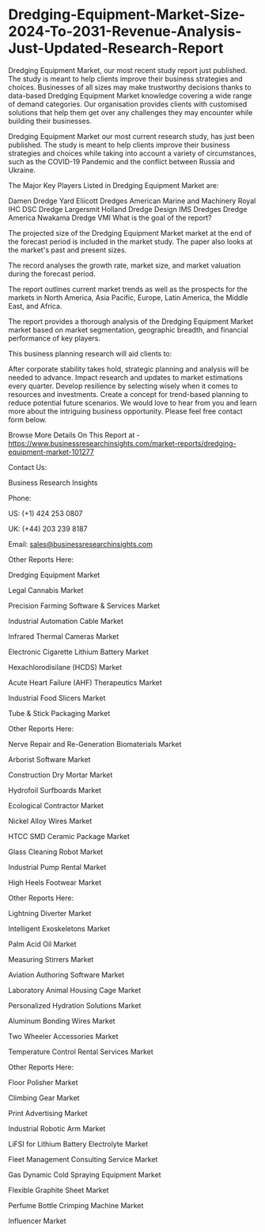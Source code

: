 # Dredging-Equipment-Market-Size-2024-To-2031-Revenue-Analysis-Just-Updated-Research-Report
Dredging Equipment Market, our most recent study report just published. The study is meant to help clients improve their business strategies and choices.
Businesses of all sizes may make trustworthy decisions thanks to data-based Dredging Equipment Market knowledge covering a wide range of demand categories. Our organisation provides clients with customised solutions that help them get over any challenges they may encounter while building their businesses.

Dredging Equipment Market our most current research study, has just been published. The study is meant to help clients improve their business strategies and choices while taking into account a variety of circumstances, such as the COVID-19 Pandemic and the conflict between Russia and Ukraine.

The Major Key Players Listed in Dredging Equipment Market are:

Damen
Dredge Yard
Eliicott Dredges
American Marine and Machinery
Royal IHC
DSC Dredge
Largersmit
Holland Dredge Design
IMS Dredges
Dredge America
Nwakama Dredge
VMI
What is the goal of the report?

The projected size of the Dredging Equipment Market market at the end of the forecast period is included in the market study. The paper also looks at the market's past and present sizes. 

The record analyses the growth rate, market size, and market valuation during the forecast period.

The report outlines current market trends as well as the prospects for the markets in North America, Asia Pacific, Europe, Latin America, the Middle East, and Africa.

The report provides a thorough analysis of the Dredging Equipment Market market based on market segmentation, geographic breadth, and financial performance of key players.

This business planning research will aid clients to:

After corporate stability takes hold, strategic planning and analysis will be needed to advance.
Impact research and updates to market estimations every quarter.
Develop resilience by selecting wisely when it comes to resources and investments.
Create a concept for trend-based planning to reduce potential future scenarios.
We would love to hear from you and learn more about the intriguing business opportunity. Please feel free contact form below.

Browse More Details On This Report at - https://www.businessresearchinsights.com/market-reports/dredging-equipment-market-101277

Contact Us: 

Business Research Insights

Phone:

US: (+1) 424 253 0807

UK: (+44) 203 239 8187

Email: sales@businessresearchinsights.com

Other Reports Here:

Dredging Equipment Market

Legal Cannabis Market

Precision Farming Software & Services Market

Industrial Automation Cable Market

Infrared Thermal Cameras Market

Electronic Cigarette Lithium Battery Market

Hexachlorodisilane (HCDS) Market

Acute Heart Failure (AHF) Therapeutics Market

Industrial Food Slicers Market

Tube & Stick Packaging Market

Other Reports Here:

Nerve Repair and Re-Generation Biomaterials Market

Arborist Software Market

Construction Dry Mortar Market

Hydrofoil Surfboards Market

Ecological Contractor Market

Nickel Alloy Wires Market

HTCC SMD Ceramic Package Market

Glass Cleaning Robot Market

Industrial Pump Rental Market

High Heels Footwear Market

Other Reports Here:

Lightning Diverter Market

Intelligent Exoskeletons Market

Palm Acid Oil Market

Measuring Stirrers Market

Aviation Authoring Software Market

Laboratory Animal Housing Cage Market

Personalized Hydration Solutions Market

Aluminum Bonding Wires Market

Two Wheeler Accessories Market

Temperature Control Rental Services Market

Other Reports Here:

Floor Polisher Market

Climbing Gear Market

Print Advertising Market

Industrial Robotic Arm Market

LiFSI for Lithium Battery Electrolyte Market

Fleet Management Consulting Service Market

Gas Dynamic Cold Spraying Equipment Market

Flexible Graphite Sheet Market

Perfume Bottle Crimping Machine Market

Influencer Market
